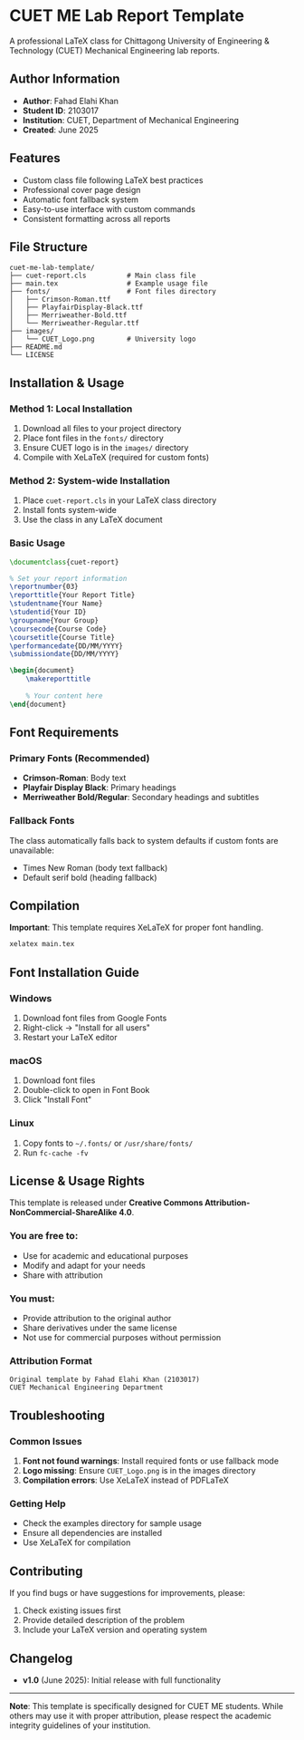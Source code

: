 # CUET ME Lab Report Template

A professional LaTeX class for Chittagong University of Engineering & Technology (CUET) Mechanical Engineering lab reports.

## Author Information
- **Author**: Fahad Elahi Khan
- **Student ID**: 2103017
- **Institution**: CUET, Department of Mechanical Engineering
- **Created**: June 2025

## Features
- Custom class file following LaTeX best practices
- Professional cover page design
- Automatic font fallback system
- Easy-to-use interface with custom commands
- Consistent formatting across all reports

## File Structure
```
cuet-me-lab-template/
├── cuet-report.cls          # Main class file
├── main.tex                 # Example usage file
├── fonts/                   # Font files directory
│   ├── Crimson-Roman.ttf
│   ├── PlayfairDisplay-Black.ttf
│   ├── Merriweather-Bold.ttf
│   └── Merriweather-Regular.ttf
├── images/
│   └── CUET_Logo.png        # University logo
├── README.md
└── LICENSE
```

## Installation & Usage

### Method 1: Local Installation
1. Download all files to your project directory
2. Place font files in the `fonts/` directory
3. Ensure CUET logo is in the `images/` directory
4. Compile with XeLaTeX (required for custom fonts)

### Method 2: System-wide Installation
1. Place `cuet-report.cls` in your LaTeX class directory
2. Install fonts system-wide
3. Use the class in any LaTeX document

### Basic Usage
```latex
\documentclass{cuet-report}

% Set your report information
\reportnumber{03}
\reporttitle{Your Report Title}
\studentname{Your Name}
\studentid{Your ID}
\groupname{Your Group}
\coursecode{Course Code}
\coursetitle{Course Title}
\performancedate{DD/MM/YYYY}
\submissiondate{DD/MM/YYYY}

\begin{document}
    \makereporttitle
    
    % Your content here
\end{document}
```

## Font Requirements

### Primary Fonts (Recommended)
- **Crimson-Roman**: Body text
- **Playfair Display Black**: Primary headings
- **Merriweather Bold/Regular**: Secondary headings and subtitles

### Fallback Fonts
The class automatically falls back to system defaults if custom fonts are unavailable:
- Times New Roman (body text fallback)
- Default serif bold (heading fallback)

## Compilation
**Important**: This template requires XeLaTeX for proper font handling.

```bash
xelatex main.tex
```

## Font Installation Guide

### Windows
1. Download font files from Google Fonts
2. Right-click → "Install for all users"
3. Restart your LaTeX editor

### macOS
1. Download font files
2. Double-click to open in Font Book
3. Click "Install Font"

### Linux
1. Copy fonts to `~/.fonts/` or `/usr/share/fonts/`
2. Run `fc-cache -fv`

## License & Usage Rights

This template is released under **Creative Commons Attribution-NonCommercial-ShareAlike 4.0**.

### You are free to:
- Use for academic and educational purposes
- Modify and adapt for your needs
- Share with attribution

### You must:
- Provide attribution to the original author
- Share derivatives under the same license
- Not use for commercial purposes without permission

### Attribution Format
```
Original template by Fahad Elahi Khan (2103017)
CUET Mechanical Engineering Department
```

## Troubleshooting

### Common Issues
1. **Font not found warnings**: Install required fonts or use fallback mode
2. **Logo missing**: Ensure `CUET_Logo.png` is in the images directory
3. **Compilation errors**: Use XeLaTeX instead of PDFLaTeX

### Getting Help
- Check the examples directory for sample usage
- Ensure all dependencies are installed
- Use XeLaTeX for compilation

## Contributing
If you find bugs or have suggestions for improvements, please:
1. Check existing issues first
2. Provide detailed description of the problem
3. Include your LaTeX version and operating system

## Changelog
- **v1.0** (June 2025): Initial release with full functionality

---

**Note**: This template is specifically designed for CUET ME students. While others may use it with proper attribution, please respect the academic integrity guidelines of your institution.